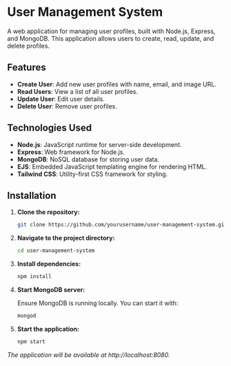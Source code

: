 # User Management System

A web application for managing user profiles, built with Node.js, Express, and MongoDB. This application allows users to create, read, update, and delete profiles.

## Features

- **Create User**: Add new user profiles with name, email, and image URL.
- **Read Users**: View a list of all user profiles.
- **Update User**: Edit user details.
- **Delete User**: Remove user profiles.

## Technologies Used

- **Node.js**: JavaScript runtime for server-side development.
- **Express**: Web framework for Node.js.
- **MongoDB**: NoSQL database for storing user data.
- **EJS**: Embedded JavaScript templating engine for rendering HTML.
- **Tailwind CSS**: Utility-first CSS framework for styling.

## Installation

1. **Clone the repository:**

   ```bash
   git clone https://github.com/yourusername/user-management-system.git
   ```
   
2. **Navigate to the project directory:**

   ```bash
   cd user-management-system
   ```
3. **Install dependencies:**

   ```bash
   npm install
   ```
4. **Start MongoDB server:**
   
   Ensure MongoDB is running locally. You can start it with:
   
   ```bash
   mongod
   ```
   
5. **Start the application:**
   ```bash
   npm start
   ```
   
*The application will be available at http://localhost:8080.*
